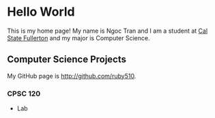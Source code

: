 # Hello World

This is my home page! My name is Ngoc Tran and I am a student at [Cal State Fullerton](http://www.fullerton.edu/) and my major is Computer Science.

## Computer Science Projects

My GitHub page is http://github.com/ruby510.

### CPSC 120

* Lab
